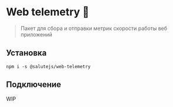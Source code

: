 # Web telemetry 🔮

> Пакет для сбора и отправки метрик скорости работы веб приложений

## Установка

`npm i -s @salutejs/web-telemetry`

## Подключение

WIP
